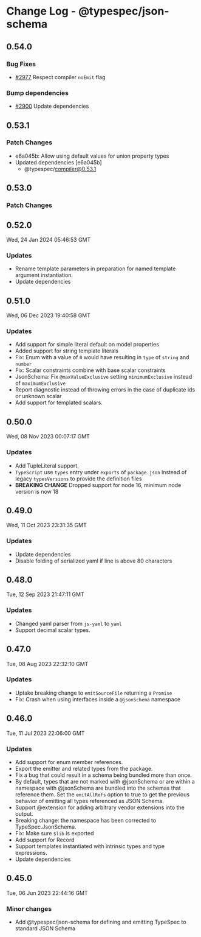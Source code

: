 # Change Log - @typespec/json-schema

## 0.54.0

### Bug Fixes

- [#2977](https://github.com/microsoft/typespec/pull/2977) Respect compiler `noEmit` flag

### Bump dependencies

- [#2900](https://github.com/microsoft/typespec/pull/2900) Update dependencies


## 0.53.1

### Patch Changes

- e6a045b: Allow using default values for union property types
- Updated dependencies [e6a045b]
  - @typespec/compiler@0.53.1

## 0.53.0

### Patch Changes


## 0.52.0

Wed, 24 Jan 2024 05:46:53 GMT

### Updates

- Rename template parameters in preparation for named template argument instantiation.
- Update dependencies

## 0.51.0

Wed, 06 Dec 2023 19:40:58 GMT

### Updates

- Add support for simple literal default on model properties
- Added support for string template literals
- Fix: Enum with a value of `0` would have resulting in `type` of `string` and `number`
- Fix: Scalar constraints combine with base scalar constraints
- JsonSchema: Fix `@maxValueExclusive` setting `minimumExclusive` instead of `maximumExclusive`
- Report diagnostic instead of throwing errors in the case of duplicate ids or unknown scalar
- Add support for templated scalars.

## 0.50.0

Wed, 08 Nov 2023 00:07:17 GMT

### Updates

- Add TupleLiteral support.
- `TypeScript` use `types` entry under `exports` of `package.json` instead of legacy `typesVersions` to provide the definition files
- **BREAKING CHANGE** Dropped support for node 16, minimum node version is now 18

## 0.49.0

Wed, 11 Oct 2023 23:31:35 GMT

### Updates

- Update dependencies
- Disable folding of serialized yaml if line is above 80 characters

## 0.48.0

Tue, 12 Sep 2023 21:47:11 GMT

### Updates

- Changed yaml parser from `js-yaml` to `yaml`
- Support decimal scalar types.

## 0.47.0

Tue, 08 Aug 2023 22:32:10 GMT

### Updates

- Uptake breaking change to `emitSourceFile` returning a `Promise`
- Fix: Crash when using interfaces inside a `@jsonSchema` namespace

## 0.46.0

Tue, 11 Jul 2023 22:06:00 GMT

### Updates

- Add support for enum member references.
- Export the emitter and related types from the package.
- Fix a bug that could result in a schema being bundled more than once.
- By default, types that are not marked with @jsonSchema or are within a namespace with @jsonSchema are bundled into the schemas that reference them. Set the `emitAllRefs` option to true to get the previous behavior of emitting all types referenced as JSON Schema.
- Support @extension for adding arbitrary vendor extensions into the output.
- Breaking change: the namespace has been corrected to TypeSpec.JsonSchema.
- Fix: Make sure `$lib` is exported
- Add support for Record<T>
- Support templates instantiated with intrinsic types and type expressions.
- Update dependencies

## 0.45.0

Tue, 06 Jun 2023 22:44:16 GMT

### Minor changes

- Add @typespec/json-schema for defining and emitting TypeSpec to standard JSON Schema
